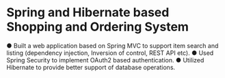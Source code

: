 # Spring and Hibernate based Shopping and Ordering System
 
● Built a web application based on Spring MVC to support item search and listing (dependency injection,
Inversion of control, REST API etc).
● Used Spring Security to implement OAuth2 based authentication.
● Utilized Hibernate to provide better support of database operations.
